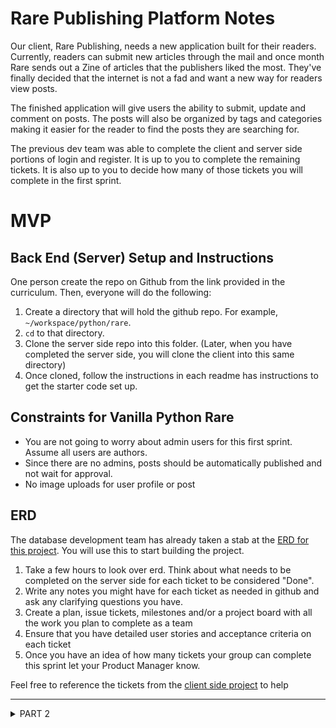 # Rare Publishing Platform Notes

Our client, Rare Publishing, needs a new application built for their readers. Currently, readers can submit new articles through the mail and once month Rare sends out a Zine of articles that the publishers liked the most. They've finally decided that the internet is not a fad and want a new way for readers view posts.

The finished application will give users the ability to submit, update and comment on posts. The posts will also be organized by tags and categories making it easier for the reader to find the posts they are searching for.

The previous dev team was able to complete the client and server side portions of login and register. It is up to you to complete the remaining tickets. It is also up to you to decide how many of those tickets you will complete in the first sprint.

# MVP
## Back End (Server) Setup and Instructions
One person create the repo on Github from the link provided in the curriculum. Then, everyone will do the following:

1. Create a directory that will hold the github repo. For example, `~/workspace/python/rare`.
2. `cd` to that directory.
3. Clone the server side repo into this folder. (Later, when you have completed the server side, you will clone the client into this same directory)
4. Once cloned, follow the instructions in each readme has instructions to get the starter code set up.

## Constraints for Vanilla Python Rare

* You are not going to worry about admin users for this first sprint. Assume all users are authors.
* Since there are no admins, posts should be automatically published and not wait for approval.
* No image uploads for user profile or post

## ERD

The database development team has already taken a stab at the [ERD for this project](https://drawsql.app/nss-2/diagrams/rare-v1). You will use this to start building the project.

1. Take a few hours to look over erd. Think about what needs to be completed on the server side for each ticket to be considered "Done".
2. Write any notes you might have for each ticket as needed in github and ask any clarifying questions you have.
3. Create a plan, issue tickets, milestones and/or a project board with all the work you plan to complete as a team
4. Ensure that you have detailed user stories and acceptance criteria on each ticket
5. Once you have an idea of how many tickets your group can complete this sprint let your Product Manager know.

Feel free to reference the tickets from the [client side project](https://github.com/nss-evening-web-development/rare-client-nextjs/issues) to help

---

<details>
  <summary>PART 2</summary>
  
  ## Front End (Client) Setup and Instructions
  The same person who created the BE repo on Github, create the FE repo. Then, everyone will do the following:

  1. Create a directory that will hold both github repos. For example, `~/workspace/python/rare`.
  2. `cd` to that directory.
  3. Clone the client side repo into this folder.
  4. Once cloned, follow the instructions in each readme has instructions to get the starter code set up.
  
  ## The work
  1. Take a few hours to look over tickets and wireframe. Think about what needs to be completed on the client side for each ticket to be considered "Done".
  2. Write any notes you might have for each ticket as needed in github and ask any clarifying questions you have.
  3. Create a plan, milestones and/or a project board with all the work you plan to complete as a team
  4. Once you have an idea of how many tickets your group can complete this sprint let your Product Manager know.

  ## Wireframes

  Wireframes from Product Team
  https://miro.com/app/board/o9J_kiGCSK4=/
  <!--
  ## Wireframes

  ![](./images/wireframe-login.png)
  ![](./images/wireframe-register.png)
  ![](./images/wireframe-create-post.png)
  ![](./images/wireframe-edit-post.png)
  ![](./images/wireframe-all-posts.png)
  ![](./images/wireframe-post-view.png)
  ![](./images/wireframe-post-detail.png)
  ![](./images/wireframe-comments.png)
  ![](./images/wireframe-post-by-author.png)
  ![](./images/wireframe-profile.png)
  ![](./images/wireframe-category-manager.png)
  ![](./images/wireframe-tag-manager.png)
  -->

</details>




